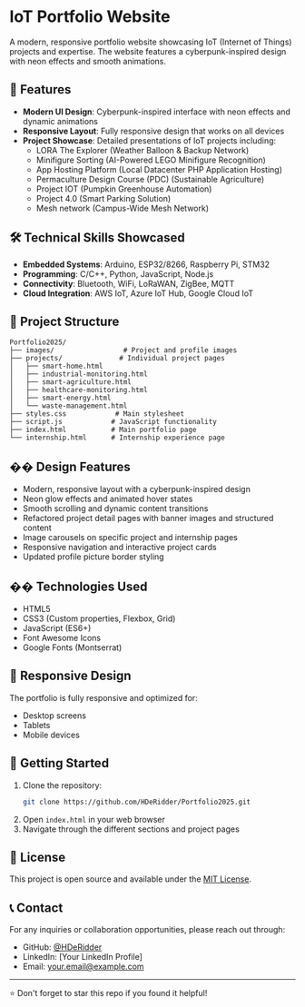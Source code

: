 # IoT Portfolio Website

A modern, responsive portfolio website showcasing IoT (Internet of Things) projects and expertise. The website features a cyberpunk-inspired design with neon effects and smooth animations.

## 🚀 Features

- **Modern UI Design**: Cyberpunk-inspired interface with neon effects and dynamic animations
- **Responsive Layout**: Fully responsive design that works on all devices
- **Project Showcase**: Detailed presentations of IoT projects including:
  - LORA The Explorer (Weather Balloon & Backup Network)
  - Minifigure Sorting (AI-Powered LEGO Minifigure Recognition)
  - App Hosting Platform (Local Datacenter PHP Application Hosting)
  - Permaculture Design Course (PDC) (Sustainable Agriculture)
  - Project IOT (Pumpkin Greenhouse Automation)
  - Project 4.0 (Smart Parking Solution)
  - Mesh network (Campus-Wide Mesh Network)

## 🛠️ Technical Skills Showcased

- **Embedded Systems**: Arduino, ESP32/8266, Raspberry Pi, STM32
- **Programming**: C/C++, Python, JavaScript, Node.js
- **Connectivity**: Bluetooth, WiFi, LoRaWAN, ZigBee, MQTT
- **Cloud Integration**: AWS IoT, Azure IoT Hub, Google Cloud IoT

## 📂 Project Structure

```
Portfolio2025/
├── images/                 # Project and profile images
├── projects/              # Individual project pages
│   ├── smart-home.html
│   ├── industrial-monitoring.html
│   ├── smart-agriculture.html
│   ├── healthcare-monitoring.html
│   ├── smart-energy.html
│   └── waste-management.html
├── styles.css            # Main stylesheet
├── script.js            # JavaScript functionality
├── index.html           # Main portfolio page
└── internship.html      # Internship experience page
```

## �� Design Features

- Modern, responsive layout with a cyberpunk-inspired design
- Neon glow effects and animated hover states
- Smooth scrolling and dynamic content transitions
- Refactored project detail pages with banner images and structured content
- Image carousels on specific project and internship pages
- Responsive navigation and interactive project cards
- Updated profile picture border styling

## �� Technologies Used

- HTML5
- CSS3 (Custom properties, Flexbox, Grid)
- JavaScript (ES6+)
- Font Awesome Icons
- Google Fonts (Montserrat)

## 📱 Responsive Design

The portfolio is fully responsive and optimized for:
- Desktop screens
- Tablets
- Mobile devices

## 🚀 Getting Started

1. Clone the repository:
   ```bash
   git clone https://github.com/HDeRidder/Portfolio2025.git
   ```
2. Open `index.html` in your web browser
3. Navigate through the different sections and project pages

## 📄 License

This project is open source and available under the [MIT License](LICENSE).

## 📞 Contact

For any inquiries or collaboration opportunities, please reach out through:
- GitHub: [@HDeRidder](https://github.com/HDeRidder)
- LinkedIn: [Your LinkedIn Profile]
- Email: your.email@example.com

---
⭐ Don't forget to star this repo if you found it helpful! 